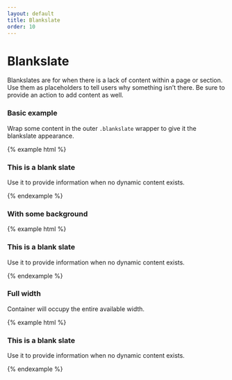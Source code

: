 ```yaml
---
layout: default
title: Blankslate
order: 10
---
```


# Blankslate

Blankslates are for when there is a lack of content within a page or section. Use them as placeholders to tell users why something isn’t there. Be sure to provide an action to add content as well.

### Basic example

Wrap some content in the outer `.blankslate` wrapper to give it the blankslate appearance.

{% example html %}
<div class="blankslate">
    <div class="icon"><i class="octicon octicon-book"></i></div>
    <h3>This is a blank slate</h3>
    <p>Use it to provide information when no dynamic content exists.</p>
</div>
{% endexample %}

### With some background

{% example html %}
<div class="blankslate with-background">
    <div class="icon"><i class="octicon octicon-book"></i></div>
    <h3>This is a blank slate</h3>
    <p>Use it to provide information when no dynamic content exists.</p>
</div>
{% endexample %}

### Full width

Container will occupy the entire available width.

{% example html %}
<div class="blankslate with-background full-width">
    <div class="icon"><i class="octicon octicon-book"></i></div>
    <h3>This is a blank slate</h3>
    <p>Use it to provide information when no dynamic content exists.</p>
</div>
{% endexample %}
